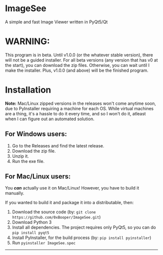 # ImageSee

A simple and fast Image Viewer written in PyQt5/Qt

# WARNING:

This program is in beta. Until v1.0.0 (or the whatever stable version), there will not be a guided installer. For all beta versions (any version that has v0 at the start), you can download the zip files. Otherwise, you can wait until I make the installer. Plus, v1.0.0 (and above) will be the finished program.

# Installation

**Note:** Mac/Linux zipped versions in the releases won't come anytime soon, due to PyInstaller requiring a machine for each OS. While virtual machines are a thing, it's a hassle to do it every time, and so I won't do it, atleast when I can figure out an automated solution.

## For Windows users:

1. Go to the Releases and find the latest release.
2. Download the zip file.
3. Unzip it.
4. Run the exe file.

## For Mac/Linux users:

You **_can_** actually use it on Mac/Linux! However, you have to build it manually.

If you wanted to build it and package it into a distributable, then:

1. Download the source code (by: `git clone https://github.com/0xBooper/ImageSee.git`)
2. Download Python 3
3. Install all dependencies. The project requires only PyQt5, so you can do `pip install pyqt5`
4. Install PyInstaller, for the build process (by: `pip install pyinstaller`)
5. Run `pyinstaller ImageSee.spec`

---
